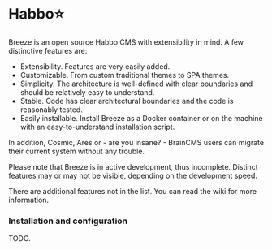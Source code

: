 # Habbo⭐

Breeze is an open source Habbo CMS with extensibility in mind. A few distinctive features are:
- Extensibility. Features are very easily added.
- Customizable. From custom traditional themes to SPA themes. 
- Simplicity. The architecture is well-defined with clear boundaries and should be relatively easy to understand.
- Stable. Code has clear architectural boundaries and the code is reasonably tested.
- Easily installable. Install Breeze as a Docker container or on the machine with an easy-to-understand installation script.

In addition, Cosmic, Ares or - are you insane? - BrainCMS users can migrate their current system without any trouble.

Please note that Breeze is in active development, thus incomplete. Distinct features may or may not be visible, depending
on the development speed.

There are additional features not in the list. You can read the wiki for more information.  

### Installation and configuration
TODO.
